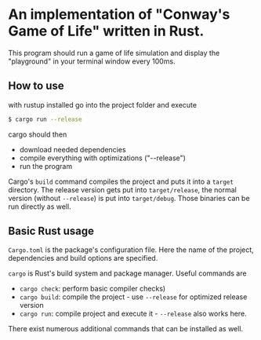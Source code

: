 # An implementation of "Conway's Game of Life" written in Rust.

This program should run a game of life simulation and display the
"playground" in your terminal window every 100ms.

## How to use

with rustup installed go into the project folder and execute
```bash
$ cargo run --release
```

cargo should then
- download needed dependencies
- compile everything with optimizations ("--release")
- run the program

Cargo's `build` command compiles the project and puts it into a `target` directory.
The release version gets put into `target/release`, the normal version (without `--release`) is put into `target/debug`. Those binaries can be run directly as well.

## Basic Rust usage
`Cargo.toml` is the package's configuration file. Here the name of the project, dependencies and build options are specified.

`cargo` is Rust's build system and package manager. Useful commands are
- `cargo check`: perform basic compiler checks)
- `cargo build`: compile the project - use `--release` for optimized release version
- `cargo run`: compile project and execute it - `--release` also works here.

There exist numerous additional commands that can be installed as well.